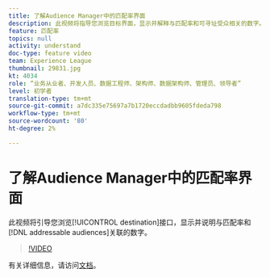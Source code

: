 ```yaml
---
title: 了解Audience Manager中的匹配率界面
description: 此视频将指导您浏览目标界面，显示并解释与匹配率和可寻址受众相关的数字。
feature: 匹配率
topics: null
activity: understand
doc-type: feature video
team: Experience League
thumbnail: 29831.jpg
kt: 4034
role: “业务从业者、开发人员、数据工程师、架构师、数据架构师、管理员、领导者”
level: 初学者
translation-type: tm+mt
source-git-commit: a7dc335e75697a7b1720eccdadbb9605fdeda798
workflow-type: tm+mt
source-wordcount: '80'
ht-degree: 2%

---
```



# 了解Audience Manager中的匹配率界面

此视频将引导您浏览[!UICONTROL destination]接口，显示并说明与匹配率和[!DNL addressable audiences]关联的数字。

>[!VIDEO](https://video.tv.adobe.com/v/29831/?quality=12)

有关详细信息，请访问[文档](https://docs.adobe.com/help/en/audience-manager/user-guide/features/addressable-audiences.html)。
